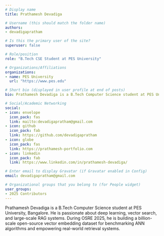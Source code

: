 ```yaml
---
# Display name
title: Prathamesh Devadiga

# Username (this should match the folder name)
authors:
- devadigapratham

# Is this the primary user of the site?
superuser: false

# Role/position
role: "B.Tech CSE Student at PES University"

# Organizations/Affiliations
organizations:
- name: PES University
  url: "https://www.pes.edu"

# Short bio (displayed in user profile at end of posts)
bio: Prathamesh Devadiga is a B.Tech Computer Science student at PES University. He works on vector search, deep learning systems, and retrieval-augmented generation.

# Social/Academic Networking
social:
- icon: envelope
  icon_pack: fas
  link: mailto:devadigapratham@gmail.com
- icon: github
  icon_pack: fab
  link: https://github.com/devadigapratham
- icon: globe
  icon_pack: fas
  link: https://prathamesh-portfolio.com
- icon: linkedin
  icon_pack: fab
  link: https://www.linkedin.com/in/prathamesh-devadiga/

# Enter email to display Gravatar (if Gravatar enabled in Config)
email: devadigapratham@gmail.com

# Organizational groups that you belong to (for People widget)
user_groups:
- 2025 Contributors
---
```


Prathamesh Devadiga is a B.Tech Computer Science student at PES University, Bangalore. He is passionate about deep learning, vector search, and large-scale RAG systems. During OSRE 2025, he is building a billion-scale open-source vector embedding dataset for benchmarking ANN algorithms and empowering real-world retrieval systems.

